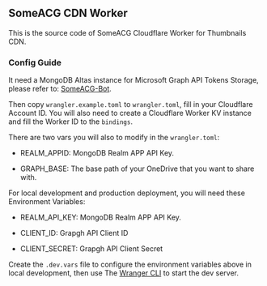 ## SomeACG CDN Worker

This is the source code of SomeACG Cloudflare Worker for Thumbnails CDN.

### Config Guide

It need a MongoDB Altas instance for Microsoft Graph API Tokens Storage, please refer to: [SomeACG-Bot](https://github.com/SomeACG/SomeACG-Bot).

Then copy `wrangler.example.toml` to `wrangler.toml`, fill in your Cloudflare Account ID. You will also need to create a Cloudflare Worker KV instance and fill the Worker ID to the `bindings`.

There are two vars you will also to modify in the `wrangler.toml`:

- REALM_APPID: MongoDB Realm APP API Key.

- GRAPH_BASE: The base path of your OneDrive that you want to share with.

For local development and production deployment, you will need these Environment Variables: 

- REALM_API_KEY: MongoDB Realm APP API Key.

- CLIENT_ID: Grapgh API Client ID

- CLIENT_SECRET: Grapgh API Client Secret

Create the `.dev.vars` file to configure the environment variables above in local development, then use The [Wranger CLI](https://developers.cloudflare.com/workers/wrangler) to start the dev server.
